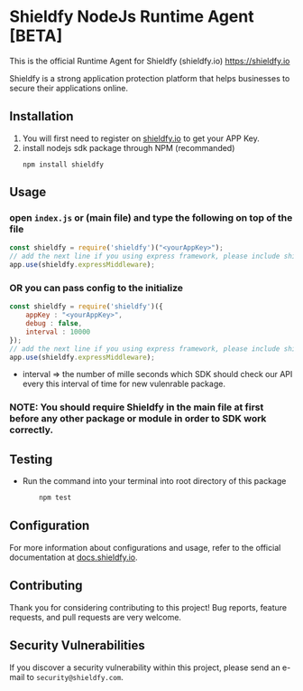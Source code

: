 # Shieldfy NodeJs Runtime Agent [BETA]

This is the official Runtime Agent for Shieldfy (shieldfy.io) https://shieldfy.io

Shieldfy is a strong application protection platform that helps businesses to secure their applications online.

## Installation

1. You will first need to register on [shieldfy.io](https://shieldfy.io/) to get your APP Key.
2. install nodejs sdk package through NPM (recommanded)
    ```
    npm install shieldfy
    ```

## Usage

### open `index.js` or (main file) and type the following **on top of the file**

```js
const shieldfy = require('shieldfy')("<yourAppKey>");
// add the next line if you using express framework, please include shieldfy middleware as following for more protaction and performance.
app.use(shieldfy.expressMiddleware);
```

### OR you can pass config to the initialize

```js
const shieldfy = require('shieldfy')({
    appKey : "<yourAppKey>",
    debug : false,
    interval : 10000
});
// add the next line if you using express framework, please include shieldfy middleware as following for more protaction and performance.
app.use(shieldfy.expressMiddleware);
```
- interval => the number of mille seconds which SDK should check our API every this interval of time for new vulenrable package.


### NOTE: You should require Shieldfy in the main file at first before any other package or module in order to SDK work correctly.

    

## Testing

* Run the command into your terminal into root directory of this package
    ```bash
        npm test
    ```

## Configuration

For more information about configurations and usage, refer to the official documentation at [docs.shieldfy.io](#).

## Contributing

Thank you for considering contributing to this project!
Bug reports, feature requests, and pull requests are very welcome.


## Security Vulnerabilities

If you discover a security vulnerability within this project, please send an e-mail to `security@shieldfy.com`.
